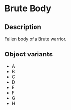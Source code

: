# Brute Body

## Description

Fallen body of a Brute warrior.

## Object variants

* A
* B
* C
* D
* E
* F
* G
* H
